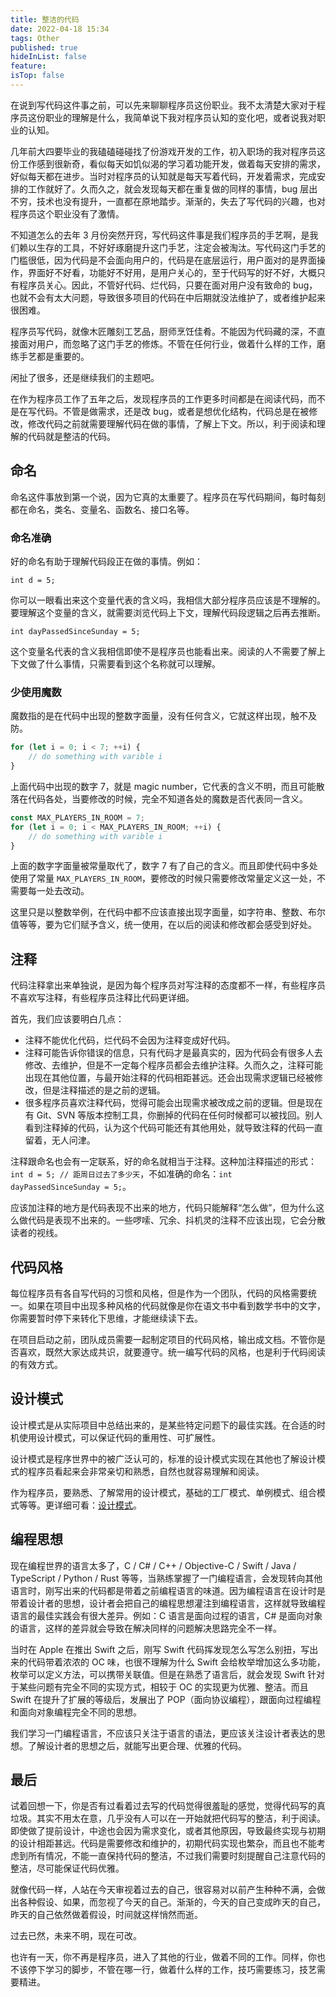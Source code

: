 ```yaml
---
title: 整洁的代码
date: 2022-04-18 15:34
tags: Other
published: true
hideInList: false
feature: 
isTop: false
---
```

在说到写代码这件事之前，可以先来聊聊程序员这份职业。我不太清楚大家对于程序员这份职业的理解是什么，我简单说下我对程序员认知的变化吧，或者说我对职业的认知。

<!-- more -->

几年前大四要毕业的我磕磕碰碰找了份游戏开发的工作，初入职场的我对程序员这份工作感到很新奇，看似每天如饥似渴的学习着功能开发，做着每天安排的需求，好似每天都在进步。当时对程序员的认知就是每天写着代码，开发着需求，完成安排的工作就好了。久而久之，就会发现每天都在重复做的同样的事情，bug 层出不穷，技术也没有提升，一直都在原地踏步。渐渐的，失去了写代码的兴趣，也对程序员这个职业没有了激情。

不知道怎么的去年 3 月份突然开窍，写代码这件事是我们程序员的手艺啊，是我们赖以生存的工具，不好好琢磨提升这门手艺，注定会被淘汰。写代码这门手艺的门槛很低，因为代码是不会面向用户的，代码是在底层运行，用户面对的是界面操作，界面好不好看，功能好不好用，是用户关心的，至于代码写的好不好，大概只有程序员关心。因此，不管好代码、烂代码，只要在面对用户没有致命的 bug，也就不会有太大问题，导致很多项目的代码在中后期就没法维护了，或者维护起来很困难。

程序员写代码，就像木匠雕刻工艺品，厨师烹饪佳肴。不能因为代码藏的深，不直接面对用户，而忽略了这门手艺的修炼。不管在任何行业，做着什么样的工作，磨练手艺都是重要的。

闲扯了很多，还是继续我们的主题吧。

在作为程序员工作了五年之后，发现程序员的工作更多时间都是在阅读代码，而不是在写代码。不管是做需求，还是改 bug，或者是想优化结构，代码总是在被修改，修改代码之前就需要理解代码在做的事情，了解上下文。所以，利于阅读和理解的代码就是整洁的代码。

## 命名

命名这件事放到第一个说，因为它真的太重要了。程序员在写代码期间，每时每刻都在命名，类名、变量名、函数名、接口名等。

### 命名准确

好的命名有助于理解代码段正在做的事情。例如：

`int d = 5;`

你可以一眼看出来这个变量代表的含义吗，我相信大部分程序员应该是不理解的。要理解这个变量的含义，就需要浏览代码上下文，理解代码段逻辑之后再去推断。

`int dayPassedSinceSunday = 5;`

这个变量名代表的含义我相信即使不是程序员也能看出来。阅读的人不需要了解上下文做了什么事情，只需要看到这个名称就可以理解。

### 少使用魔数

魔数指的是在代码中出现的整数字面量，没有任何含义，它就这样出现，触不及防。

```typescript
for (let i = 0; i < 7; ++i) {
    // do something with varible i
}
```

上面代码中出现的数字 7，就是 magic number，它代表的含义不明，而且可能散落在代码各处，当要修改的时候，完全不知道各处的魔数是否代表同一含义。

```typescript
const MAX_PLAYERS_IN_ROOM = 7;
for (let i = 0; i < MAX_PLAYERS_IN_ROOM; ++i) {
    // do something with varible i
}
```

上面的数字字面量被常量取代了，数字 7 有了自己的含义。而且即使代码中多处使用了常量 `MAX_PLAYERS_IN_ROOM`，要修改的时候只需要修改常量定义这一处，不需要每一处去改动。

这里只是以整数举例，在代码中都不应该直接出现字面量，如字符串、整数、布尔值等等，要为它们赋予含义，统一使用，在以后的阅读和修改都会感受到好处。

## 注释

代码注释拿出来单独说，是因为每个程序员对写注释的态度都不一样，有些程序员不喜欢写注释，有些程序员注释比代码更详细。

首先，我们应该要明白几点：

* 注释不能优化代码，烂代码不会因为注释变成好代码。
* 注释可能告诉你错误的信息，只有代码才是最真实的，因为代码会有很多人去修改、去维护，但是不一定每个程序员都会去维护注释。久而久之，注释可能出现在其他位置，与最开始注释的代码相距甚远。还会出现需求逻辑已经被修改，但是注释描述的是之前的逻辑。
* 很多程序员喜欢注释代码，觉得可能会出现需求被改成之前的逻辑。但是现在有 Git、SVN 等版本控制工具，你删掉的代码在任何时候都可以被找回。别人看到注释掉的代码，认为这个代码可能还有其他用处，就导致注释的代码一直留着，无人问津。

注释跟命名也会有一定联系，好的命名就相当于注释。这种加注释描述的形式：`int d = 5; // 距周日过去了多少天`，不如准确的命名：`int dayPassedSinceSunday = 5;`。

应该加注释的地方是代码表现不出来的地方，代码只能解释“怎么做”，但为什么这么做代码是表现不出来的。一些啰嗦、冗余、抖机灵的注释不应该出现，它会分散读者的视线。

## 代码风格

每位程序员有各自写代码的习惯和风格，但是作为一个团队，代码的风格需要统一。如果在项目中出现多种风格的代码就像是你在语文书中看到数学书中的文字，你需要暂时停下来转化下思维，才能继续读下去。

在项目启动之前，团队成员需要一起制定项目的代码风格，输出成文档。不管你是否喜欢，既然大家达成共识，就要遵守。统一编写代码的风格，也是利于代码阅读的有效方式。

## 设计模式

设计模式是从实际项目中总结出来的，是某些特定问题下的最佳实践。在合适的时机使用设计模式，可以保证代码的重用性、可扩展性。

设计模式是程序世界中的被广泛认可的，标准的设计模式实现在其他也了解设计模式的程序员看起来会非常亲切和熟悉，自然也就容易理解和阅读。

作为程序员，要熟悉、了解常用的设计模式，基础的工厂模式、单例模式、组合模式等等。更详细可看：[设计模式](https://refactoring.guru/design-patterns)。

## 编程思想

现在编程世界的语言太多了，C / C# / C++ / Objective-C / Swift / Java / TypeScript / Python / Rust 等等，当熟练掌握了一门编程语言，会发现转向其他语言时，刚写出来的代码都是带着之前编程语言的味道。因为编程语言在设计时是带着设计者的思想，设计者会把自己的编程思想灌注到编程语言，这样就导致编程语言的最佳实践会有很大差异。例如：C 语言是面向过程的语言，C# 是面向对象的语言，这样的差异就会导致在解决同样的问题解决思路完全不一样。

当时在 Apple 在推出 Swift 之后，刚写 Swift 代码挥发现怎么写怎么别扭，写出来的代码带着浓浓的 OC 味，也很不理解为什么 Swift 会给枚举增加这么多功能，枚举可以定义方法，可以携带关联值。但是在熟悉了语言后，就会发现 Swift 针对于某些问题有完全不同的实现方式，相较于 OC 的实现更为优雅、整洁。而且 Swift 在提升了扩展的等级后，发展出了 POP（面向协议编程），跟面向过程编程和面向对象编程完全不同的思想。

我们学习一门编程语言，不应该只关注于语言的语法，更应该关注设计者表达的思想。了解设计者的思想之后，就能写出更合理、优雅的代码。

## 最后

试着回想一下，你是否有过看着过去写的代码觉得很羞耻的感觉，觉得代码写的真垃圾。其实不用太在意，几乎没有人可以在一开始就把代码写的整洁，利于阅读。即使做了提前设计，中途也会因为需求变化，或者其他原因，导致最终实现与初期的设计相距甚远。代码是需要修改和维护的，初期代码实现也繁杂，而且也不能考虑到所有情况，不能一直保持代码的整洁，不过我们需要时刻提醒自己注意代码的整洁，尽可能保证代码优雅。

就像代码一样，人站在今天审视着过去的自己，很容易对以前产生种种不满，会做出各种假设、如果，而忽视了今天的自己。渐渐的，今天的自己变成昨天的自己，昨天的自己依然做着假设，时间就这样悄然而逝。

过去已然，未来不明，现在可改。

也许有一天，你不再是程序员，进入了其他的行业，做着不同的工作。同样，你也不该停下学习的脚步，不管在哪一行，做着什么样的工作，技巧需要练习，技艺需要精进。
